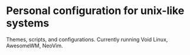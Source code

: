 # Personal configuration for unix-like systems
Themes, scripts, and configurations. Currently running Void Linux, AwesomeWM, NeoVim.
